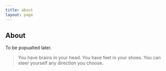 ```yaml
---
title: about
layout: page
---
```

## About

To be popualted later.

> You have brains in your head.
> You have feet in your shoes.
> You can steer yourself any direction you choose.


